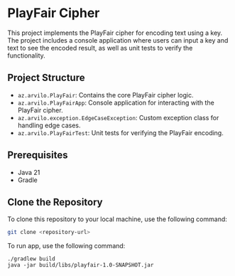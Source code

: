 # PlayFair Cipher

This project implements the PlayFair cipher for encoding text using a key. The project includes a console application where users can input a key and text to see the encoded result, as well as unit tests to verify the functionality.

## Project Structure

- `az.arvilo.PlayFair`: Contains the core PlayFair cipher logic.
- `az.arvilo.PlayFairApp`: Console application for interacting with the PlayFair cipher.
- `az.arvilo.exception.EdgeCaseException`: Custom exception class for handling edge cases.
- `az.arvilo.PlayFairTest`: Unit tests for verifying the PlayFair encoding.

## Prerequisites

- Java 21
- Gradle

## Clone the Repository

To clone this repository to your local machine, use the following command:

```bash
git clone <repository-url>
```
To run app, use the following command:
```
./gradlew build
java -jar build/libs/playfair-1.0-SNAPSHOT.jar
```